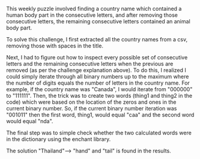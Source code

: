 This weekly puzzle involved finding a country name which contained a human body part in the consecutive letters, and after removing those consecutive letters, the remaining consecutive letters contained an animal body part.

To solve this challenge, I first extracted all the country names from a csv, removing those with spaces in the title.

Next, I had to figure out how to inspect every possible set of consecutive letters and the remaining consecutive letters when the previous are removed (as per the challenge explanation above). To do this, I realized I could simply iterate through all binary numbers up to the maximum where the number of digits equals the number of letters in the country name. For example, if the country name was "Canada", I would iterate from "000000" to "111111". Then, the trick was to create two words (thing1 and thing2 in the code) which were based on the location of the zeros and ones in the current binary number. So, if the current binary number iteration was "001011" then the first word, thing1, would equal "caa" and the second word would equal "nda". 

The final step was to simple check whether the two calculated words were in the dictionary using the enchant library. 

The solution "Thailand"--> "hand" and "tail" is found in the results. 
